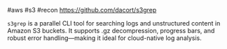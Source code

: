 #aws #s3 #recon 
https://github.com/dacort/s3grep

`s3grep` is a parallel CLI tool for searching logs and unstructured content in Amazon S3 buckets. It supports .gz decompression, progress bars, and robust error handling—making it ideal for cloud-native log analysis.